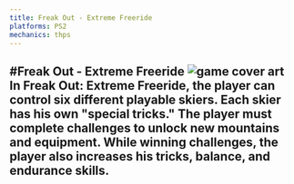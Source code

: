 ```yaml
---
title: Freak Out - Extreme Freeride
platforms: PS2
mechanics: thps
---
```

#Freak Out - Extreme Freeride
![game cover art](//images.igdb.com/igdb/image/upload/t_thumb/k4m1jnwmu9v7scyeesy4.jpg "Logo Title Text 1")
In Freak Out: Extreme Freeride, the player can control six different playable skiers. Each skier has his own "special tricks." The player must complete challenges to unlock new mountains and equipment. While winning challenges, the player also increases his tricks, balance, and endurance skills.
-
